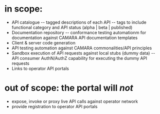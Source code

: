 # in scope:
- API catalogue
-- tagged descriptions of each API
-- tags to include functional category and API status (alpha | beta | published)
- Documentation repository
-- conformance testing automationm for documentation against CAMARA API documentation templates
- Client & server code generation
- API testing automation against CAMARA commonalities/API principles
- Sandbox execution of API requests against local stubs (dummy data)
-- API consumer AuthN/AuthZ capability for executing the dummy API requests
- Links to operator API portals

# out of scope: the portal will _not_
- expose, invoke or proxy live API calls against operator network
- provide registration to operator API portals
